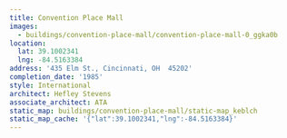 ```yaml
---
title: Convention Place Mall
images:
  - buildings/convention-place-mall/convention-place-mall-0_ggka0b
location:
  lat: 39.1002341
  lng: -84.5163384
address: '435 Elm St., Cincinnati, OH  45202'
completion_date: '1985'
style: International
architect: Hefley Stevens
associate_architect: ATA
static_map: buildings/convention-place-mall/static-map_keblch
static_map_cache: '{"lat":39.1002341,"lng":-84.5163384}'
---
```

